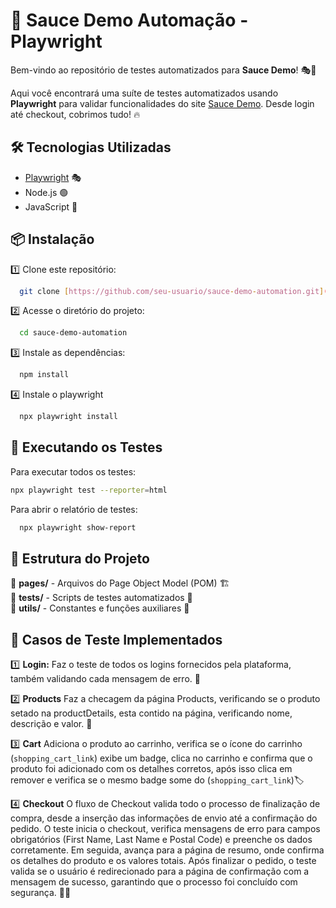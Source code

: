 # 🛒 Sauce Demo Automação - Playwright

Bem-vindo ao repositório de testes automatizados para **Sauce Demo**! 🎭🚀

Aqui você encontrará uma suíte de testes automatizados usando **Playwright** para validar funcionalidades do site [Sauce Demo](https://www.saucedemo.com). Desde login até checkout, cobrimos tudo! 🔥

## 🛠️ Tecnologias Utilizadas

- [Playwright](https://playwright.dev/) 🎭
- Node.js 🟢
- JavaScript 📝

## 📦 Instalação

1️⃣ Clone este repositório:

```sh
  git clone [https://github.com/seu-usuario/sauce-demo-automation.git](https://github.com/marpe11/sauceTest.git)
```

2️⃣ Acesse o diretório do projeto:

```sh
  cd sauce-demo-automation
```

3️⃣ Instale as dependências:

```sh
  npm install
```
4️⃣ Instale o playwright

```sh
  npx playwright install  
```

## 🚀 Executando os Testes

Para executar todos os testes:

```sh
npx playwright test --reporter=html
```
Para abrir o relatório de testes:

```sh
  npx playwright show-report
```
## 📜 Estrutura do Projeto

📂 **pages/** - Arquivos do Page Object Model (POM) 🏗️\
📂 **tests/** - Scripts de testes automatizados 🧪\
📂 **utils/** - Constantes e funções auxiliares 🔧

## 📌 Casos de Teste Implementados

1️⃣ **Login:** Faz o teste de todos os logins fornecidos pela plataforma, também validando cada mensagem de erro. 🔑

2️⃣ **Products** Faz a checagem da página Products, verificando se o produto setado na productDetails, esta contido na página, verificando nome, descrição e valor. 🧭

3️⃣ **Cart** Adiciona o produto ao carrinho, verifica se o ícone do carrinho (`shopping_cart_link`) exibe um badge, clica no carrinho e confirma que o produto foi adicionado com os detalhes corretos, após isso clica em remover e verifica se o mesmo badge some do (`shopping_cart_link`)🏷️

4️⃣ **Checkout** O fluxo de Checkout valida todo o processo de finalização de compra, desde a inserção das informações de envio até a confirmação do pedido. O teste inicia o checkout, verifica mensagens de erro para campos obrigatórios (First Name, Last Name e Postal Code) e preenche os dados corretamente. Em seguida, avança para a página de resumo, onde confirma os detalhes do produto e os valores totais. Após finalizar o pedido, o teste valida se o usuário é redirecionado para a página de confirmação com a mensagem de sucesso, garantindo que o processo foi concluído com segurança. 🛒✅

